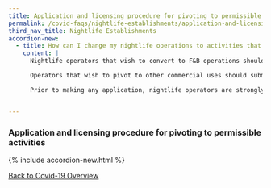 ```yaml
---
title: Application and licensing procedure for pivoting to permissible activities
permalink: /covid-faqs/nightlife-establishments/application-and-licensing
third_nav_title: Nightlife Establishments
accordion-new:
  - title: How can I change my nightlife operations to activities that are permitted today? What kind of licences are required?
    content: |
      Nightlife operators that wish to convert to F&B operations should first register their interest with the Ministry of Trade and Industry (“MTI”) through the Singapore Nightlife Business Association (“SNBA”) at <helpdesk@snba.org.sg>{:target="_blank"} This would allow us to prioritise your subsequent regulatory submissions to the relevant agencies.

      Operators that wish to pivot to other commercial uses should submit their change of use application directly to Urban Redevelopment Authority (“URA”) through the [GoBusiness portal](/licences/).

      Prior to making any application, nightlife operators are strongly encouraged to read the advisory note here [last updated 6 Nov].


---
```


### Application and licensing procedure for pivoting to permissible activities

{% include accordion-new.html %}

[Back to Covid-19 Overview](/covid/)
